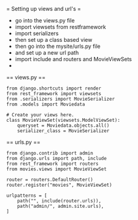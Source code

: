 
= Setting up views and url's =
* go into the views.py file
* import viewsets from restframework
* import serializers
* then set up a class based view
* then go into the mysite/urls.py file
* and set up a new url path
* import include and routers and MovieViewSets
* 

== views.py ==

	from django.shortcuts import render
	from rest_framework import viewsets
	from .serializers import MovieSerializer
	from .models import Moviedata

	# Create your views here.
	class MovieViewSet(viewsets.ModelViewSet):
		queryset = Moviedata.objects.all()
		serializer_class = MovieSerializer
	
== urls.py ==

	from django.contrib import admin
	from django.urls import path, include
	from rest_framework import routers
	from movies.views import MovieViewSet

	router = routers.DefaultRouter()
	router.register("movies", MovieViewSet)

	urlpatterns = [
		path("", include(router.urls)),
		path("admin/", admin.site.urls),
	]
